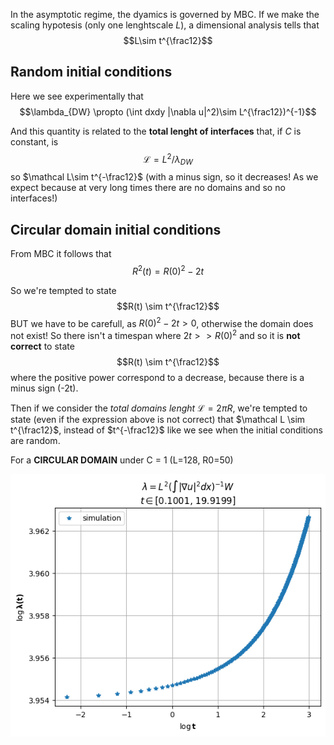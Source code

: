 In the asymptotic regime, the dyamics is governed by MBC.
If we make the scaling hypotesis (only one lenghtscale $L$), a dimensional analysis tells that
$$L\sim t^{\frac12}$$

## Random initial conditions
Here we see experimentally that
$$\lambda_{DW} \propto (\int dxdy |\nabla u|^2)\sim L^{\frac12})^{-1}$$

And this quantity is related to the **total lenght of interfaces** that, if $C$ is constant, is
$$\mathcal{L} = L^2/\lambda_{DW}$$
so $\mathcal L\sim t^{-\frac12}$ (with a minus sign, so it decreases! As we expect because at very long times there are no domains and so no interfaces!)

## Circular domain initial conditions
From MBC it follows that
$$R^2(t) = R(0)^2 - 2t$$

So we're tempted to state
$$R(t) \sim t^{\frac12}$$
BUT we have to be carefull, as $R(0)^2 - 2t > 0$, otherwise the domain does not exist! So there isn't a timespan where $2t >> R(0)^2$ and so it is **not correct** to state $$R(t) \sim t^{\frac12}$$
where the positive power correspond to a decrease, because there is a minus sign (-2t).

Then if we consider the _total domains lenght_ $\mathcal L = 2\pi R$, we're tempted to state (even if the expression above is not correct) that $\mathcal L \sim t^{\frac12}$, instead of $t^{-\frac12}$ like we see when the initial conditions are random.


For a **CIRCULAR DOMAIN** under C = 1 (L=128, R0=50)

![circularGrad2](../lenghtscale%20analysis/grad2/R0=50_C=1/nopowerlaw.png?raw=true)